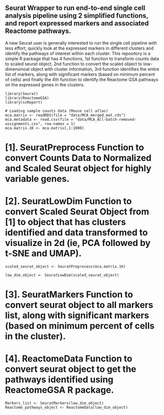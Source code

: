 
## Seurat Wrapper to run end-to-end single cell analysis pipeline using 2 simplified functions, and report expressed markers and associated Reactome pathways.

A new Seurat user is generally interested to run the single cell pipeline with less effort, quickly look at the expressed markers in different clusters and identify the pathways of interest within each cluster. This repository is a simple R package that has 4 functions, 
1st function to transform counts data to scaled seurat object, 
2nd function to convert the scaled object to low-dimensinoal object with cluster information, 
3rd function identifies the entire list of markers, along with significant markers (based on minimum percent of cells) and finally the 
4th function to identify the Reactome GSA pathways on the expressed genes in the clusters.

```{r cars}
library(Seurat)
library(ReactomeGSA)
library(scReport)
```

```{r}
# Loading sample counts data (Mouse cell atlas)
mca.matrix <- readRDS(file = "data/MCA_merged_mat.rds")
mca.metadata <- read.csv(file = "data/MCA_All-batch-removed-assignments.csv", row.names = 1)
mca.matrix.1K <- mca.matrix[,1:1000]
```

# [1]. SeuratPreprocess Function to convert Counts Data to Normalized and Scaled Seurat object for highly variable genes.
# [2]. SeuratLowDim Function to convert Scaled Seurat Object from [1] to object that has clusters identified and data transformed to visualize in 2d (ie, PCA followed by t-SNE and UMAP).
```{r SeuratPreprocess and SeuratLowDim functions}
scaled_seurat_object <- SeuratPreprocess(mca.matrix.1K)

low_dim_object <- SeuratLowDim(scaled_seurat_object)
```

# [3]. SeuratMarkers Function to convert seurat object to all markers list, along with significant markers (based on minimum percent of cells in the cluster).
# [4]. ReactomeData Function to convert seurat object to get the pathways identified using ReactomeGSA R package.

```{r}
Markers_list <- SeuratMarkers(low_dim_object)
Reactome_pathways_object <- ReactomeData(low_dim_object)
```

